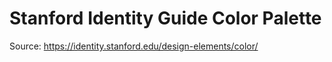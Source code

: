 # Stanford Identity Guide Color Palette

Source: https://identity.stanford.edu/design-elements/color/